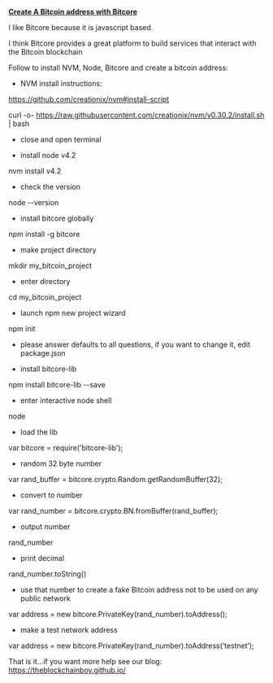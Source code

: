 
**<u>Create A Bitcoin address with Bitcore</u>**

I like Bitcore because it is javascript based.

I think Bitcore provides a great platform to build services that interact with the Bitcoin blockchain



Follow to install NVM, Node, Bitcore and create a bitcoin address:

* NVM install instructions:

https://github.com/creationix/nvm#install-script

curl -o- https://raw.githubusercontent.com/creationix/nvm/v0.30.2/install.sh | bash

* close and open terminal

* install node v4.2

nvm install v4.2

* check the version

node --version

* install bitcore globally

npm install -g bitcore

* make project directory

mkdir my_bitcoin_project

* enter directory

cd my_bitcoin_project

* launch npm new project wizard

npm init

* please answer defaults to all questions, if you want to change it, edit package.json

* install bitcore-lib 

npm install bitcore-lib --save

* enter interactive node shell

node

* load the lib

var bitcore = require('bitcore-lib');

* random 32 byte number

var rand_buffer = bitcore.crypto.Random.getRandomBuffer(32);

* convert to number

var rand_number = bitcore.crypto.BN.fromBuffer(rand_buffer);

* output number

rand_number

* print decimal

rand_number.toString()

* use that number to create a fake Bitcoin address not to be used on any public network

var address = new bitcore.PrivateKey(rand_number).toAddress();

* make a test network address

var address = new bitcore.PrivateKey(rand_number).toAddress(‘testnet’);

That is it...if you want more help see our blog: https://theblockchainboy.github.io/
